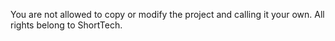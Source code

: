 You are not allowed to copy or modify the project and calling it your own. All rights belong to ShortTech.